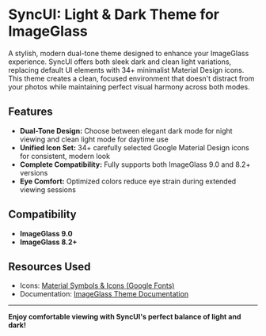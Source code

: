 # SyncUI: Light & Dark Theme for ImageGlass
A stylish, modern dual-tone theme designed to enhance your ImageGlass experience. SyncUI offers both sleek dark and clean light variations, replacing default UI elements with 34+ minimalist Material Design icons. This theme creates a clean, focused environment that doesn't distract from your photos while maintaining perfect visual harmony across both modes.
## Features
- **Dual-Tone Design:** Choose between elegant dark mode for night viewing and clean light mode for daytime use
- **Unified Icon Set:** 34+ carefully selected Google Material Design icons for consistent, modern look
- **Complete Compatibility:** Fully supports both ImageGlass 9.0 and 8.2+ versions
- **Eye Comfort:** Optimized colors reduce eye strain during extended viewing sessions
## Compatibility
* **ImageGlass 9.0**
* **ImageGlass 8.2+**
## Resources Used
* Icons: [Material Symbols & Icons (Google Fonts)](https://fonts.google.com/icons)
* Documentation: [ImageGlass Theme Documentation](https://imageglass.org/docs)
---
**Enjoy comfortable viewing with SyncUI's perfect balance of light and dark!**
